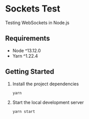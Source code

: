 # Sockets Test

Testing WebSockets in Node.js

## Requirements

- Node ^13.12.0
- Yarn ^1.22.4

## Getting Started

1.  Install the project dependencies

        yarn

2.  Start the local development server

        yarn start
